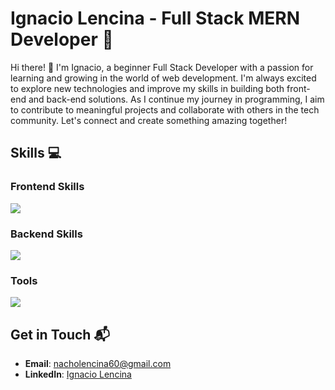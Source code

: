 # Ignacio Lencina - Full Stack MERN Developer 🚀

Hi there! 👋
I'm Ignacio, a beginner Full Stack Developer with a passion for learning and growing in the world of web development. I'm always excited to explore new technologies and improve my skills in building both front-end and back-end solutions. As I continue my journey in programming, I aim to contribute to meaningful projects and collaborate with others in the tech community. Let's connect and create something amazing together!

## Skills 💻

### Frontend Skills
<p>
  <a href="https://skillicons.dev">
    <img src="https://skillicons.dev/icons?i=js,html,css,vite,react,bootstrap" />
  </a>
</p>

### Backend Skills
<p>
  <a href="https://skillicons.dev">
    <img src="https://skillicons.dev/icons?i=js,express,nodejs,mongo" />
  </a>
</p>

### Tools 
<p>
  <a href="https://skillicons.dev">
    <img src="https://skillicons.dev/icons?i=git,github,figma" />
  </a>
</p>


## Get in Touch 📬
- **Email**: [nacholencina60@gmail.com](mailto:nacholencina60@gmail.com)
- **LinkedIn**: [Ignacio Lencina](https://www.linkedin.com/in/ignacio-lencina-ba298a325)
